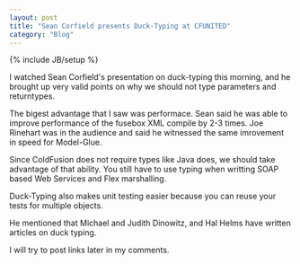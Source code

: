 ```yaml
---
layout: post
title: "Sean Corfield presents Duck-Typing at CFUNITED"
category: "Blog"
---
```

{% include JB/setup %}

I watched Sean Corfield's presentation on duck-typing this morning, and he brought up very valid points on why we should not type parameters and returntypes.

The bigest advantage that I saw was performace. Sean said he was able to improve performance of the fusebox XML compile by 2-3 times. Joe Rinehart was in the audience and said he witnessed the same imrovement in speed for Model-Glue.

Since ColdFusion does not require types like Java does, we should take advantage of that ability. You still have to use typing when writting SOAP based Web Services and Flex marshalling.

Duck-Typing also makes unit testing easier because you can reuse your tests for multiple objects.

He mentioned that Michael and Judith Dinowitz, and Hal Helms have written articles on duck typing. 

I will try to post links later in my comments.